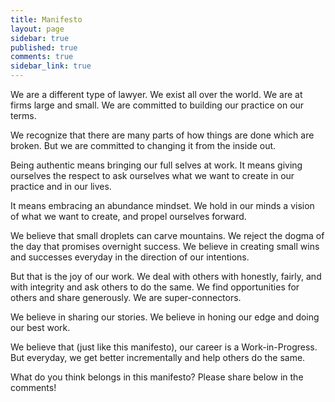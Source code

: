 ```yaml
---
title: Manifesto
layout: page
sidebar: true
published: true
comments: true
sidebar_link: true
---
```


We are a different type of lawyer. We exist all over the world. We are at firms large and small. We are committed to building our practice on our terms.

We recognize that there are many parts of how things are done which are broken. But we are committed to changing it from the inside out.

Being authentic means bringing our full selves at work. It means giving ourselves the respect to ask ourselves what we want to create in our practice and in our lives.

It means embracing an abundance mindset. We hold in our minds a vision of what we want to create, and propel ourselves forward.

We believe that small droplets can carve mountains. We reject the dogma of the day that promises overnight success. We believe in creating small wins and successes everyday in the direction of our intentions.

But that is the joy of our work. We deal with others with honestly, fairly, and with integrity and ask others to do the same. We find opportunities for others and share generously. We are super-connectors.

We believe in sharing our stories. We believe in honing our edge and doing our best work.

We believe that (just like this manifesto), our career is a Work-in-Progress. But everyday, we get better incrementally and help others do the same.

What do you think belongs in this manifesto? Please share below in the comments!
